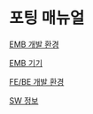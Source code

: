 # 포팅 매뉴얼

[EMB 개발 환경](https://www.notion.so/37d8469bd2a043a4a9c11b3524abed0b)

[EMB 기기](https://www.notion.so/e8025812128b46e08f994b835826f020)

[FE/BE 개발 환경](https://www.notion.so/6bbaceb5eb25403ea6d55d8c31d57741)

[SW 정보](https://www.notion.so/324d56b875c64d8fb9b211a65008d84b)